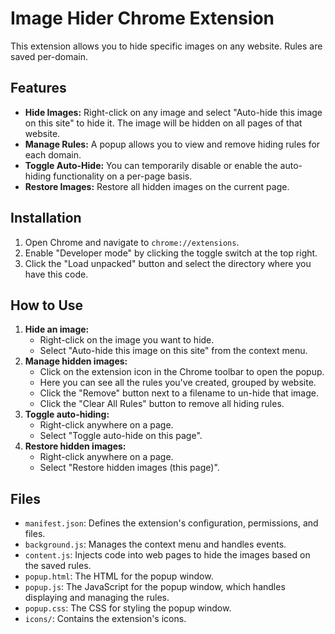 # Image Hider Chrome Extension

This extension allows you to hide specific images on any website. Rules are saved per-domain.

## Features

*   **Hide Images:** Right-click on any image and select "Auto-hide this image on this site" to hide it. The image will be hidden on all pages of that website.
*   **Manage Rules:** A popup allows you to view and remove hiding rules for each domain.
*   **Toggle Auto-Hide:** You can temporarily disable or enable the auto-hiding functionality on a per-page basis.
*   **Restore Images:** Restore all hidden images on the current page.

## Installation

1.  Open Chrome and navigate to `chrome://extensions`.
2.  Enable "Developer mode" by clicking the toggle switch at the top right.
3.  Click the "Load unpacked" button and select the directory where you have this code.

## How to Use

1.  **Hide an image:**
    *   Right-click on the image you want to hide.
    *   Select "Auto-hide this image on this site" from the context menu.
3.  **Manage hidden images:**
    *   Click on the extension icon in the Chrome toolbar to open the popup.
    *   Here you can see all the rules you've created, grouped by website.
    *   Click the "Remove" button next to a filename to un-hide that image.
    *   Click the "Clear All Rules" button to remove all hiding rules.
4.  **Toggle auto-hiding:**
    *   Right-click anywhere on a page.
    *   Select "Toggle auto-hide on this page".
5.  **Restore hidden images:**
    *   Right-click anywhere on a page.
    *   Select "Restore hidden images (this page)".

## Files

*   `manifest.json`: Defines the extension's configuration, permissions, and files.
*   `background.js`: Manages the context menu and handles events.
*   `content.js`: Injects code into web pages to hide the images based on the saved rules.
*   `popup.html`: The HTML for the popup window.
*   `popup.js`: The JavaScript for the popup window, which handles displaying and managing the rules.
*   `popup.css`: The CSS for styling the popup window.
*   `icons/`: Contains the extension's icons.